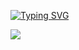 [![Typing SVG](https://readme-typing-svg.herokuapp.com?color=%2336BCF7&lines=Hi+there+I'm+Neko+♡)](https://git.io/typing-svg) 

<!--- <p class="aligncenter">
    <img alt="Neon" src="https://drive.google.com/uc?export=download&amp;id=1gWw5rNMNYMrpw93YHjC11Ot-lDV75yFG">
</p> -->

![](https://komarev.com/ghpvc/?username=GeekNekoS&color=orange)

<!--- nothing changed -->
